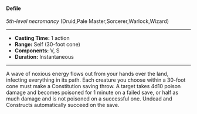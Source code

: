 #### Defile
*5th-level necromancy* (Druid,Pale Master,Sorcerer,Warlock,Wizard)
___
- **Casting Time:** 1 action
- **Range:** Self (30-foot cone)
- **Components:** V, S
- **Duration:** Instantaneous
---
A wave of noxious energy flows out from your hands over the land, infecting everything in its path. Each creature you choose within a 30-foot cone must make a Constitution saving throw. A target takes 4d10 poison damage and becomes poisoned for 1 minute on a failed save, or half as much damage and is not poisoned on a successful one. Undead and Constructs automatically succeed on the save.

